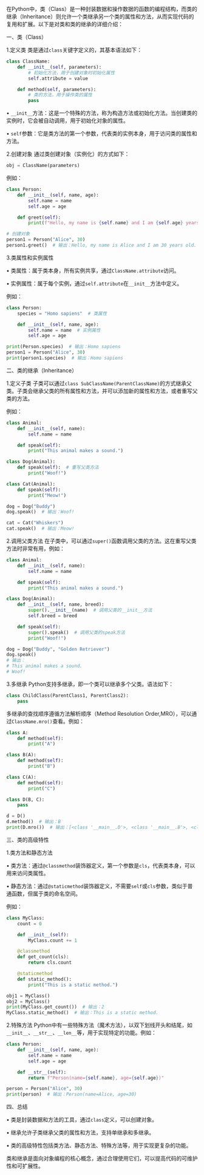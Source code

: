 在Python中，类（Class）是一种封装数据和操作数据的函数的编程结构，而类的继承（Inheritance）则允许一个类继承另一个类的属性和方法，从而实现代码的复用和扩展。以下是对类和类的继承的详细介绍：


一、类（Class）

1.定义类
类是通过`class`关键字定义的，其基本语法如下：

```python
class ClassName:
    def __init__(self, parameters):
        # 初始化方法，用于创建对象时初始化属性
        self.attribute = value

    def method(self, parameters):
        # 类的方法，用于操作类的属性
        pass
```


• `__init__`方法：这是一个特殊的方法，称为构造方法或初始化方法。当创建类的实例时，它会被自动调用，用于初始化对象的属性。

• `self`参数：它是类方法的第一个参数，代表类的实例本身，用于访问类的属性和方法。


2.创建对象
通过类创建对象（实例化）的方式如下：

```python
obj = ClassName(parameters)
```

例如：

```python
class Person:
    def __init__(self, name, age):
        self.name = name
        self.age = age

    def greet(self):
        print(f"Hello, my name is {self.name} and I am {self.age} years old.")

# 创建对象
person1 = Person("Alice", 30)
person1.greet()  # 输出：Hello, my name is Alice and I am 30 years old.
```



3.类属性和实例属性

• 类属性：属于类本身，所有实例共享，通过`ClassName.attribute`访问。

• 实例属性：属于每个实例，通过`self.attribute`在`__init__`方法中定义。

例如：

```python
class Person:
    species = "Homo sapiens"  # 类属性

    def __init__(self, name, age):
        self.name = name  # 实例属性
        self.age = age

print(Person.species)  # 输出：Homo sapiens
person1 = Person("Alice", 30)
print(person1.species)  # 输出：Homo sapiens
```



二、类的继承（Inheritance）

1.定义子类
子类可以通过`class SubClassName(ParentClassName)`的方式继承父类。子类会继承父类的所有属性和方法，并可以添加新的属性和方法，或者重写父类的方法。

例如：

```python
class Animal:
    def __init__(self, name):
        self.name = name

    def speak(self):
        print("This animal makes a sound.")

class Dog(Animal):
    def speak(self):  # 重写父类方法
        print("Woof!")

class Cat(Animal):
    def speak(self):
        print("Meow!")

dog = Dog("Buddy")
dog.speak()  # 输出：Woof!

cat = Cat("Whiskers")
cat.speak()  # 输出：Meow!
```



2.调用父类方法
在子类中，可以通过`super()`函数调用父类的方法。这在重写父类方法时非常有用，例如：

```python
class Animal:
    def __init__(self, name):
        self.name = name

    def speak(self):
        print("This animal makes a sound.")

class Dog(Animal):
    def __init__(self, name, breed):
        super().__init__(name)  # 调用父类的__init__方法
        self.breed = breed

    def speak(self):
        super().speak()  # 调用父类的speak方法
        print("Woof!")

dog = Dog("Buddy", "Golden Retriever")
dog.speak()
# 输出：
# This animal makes a sound.
# Woof!
```



3.多继承
Python支持多继承，即一个类可以继承多个父类。语法如下：

```python
class ChildClass(ParentClass1, ParentClass2):
    pass
```

多继承的查找顺序遵循方法解析顺序（Method Resolution Order,MRO），可以通过`ClassName.mro()`查看。例如：

```python
class A:
    def method(self):
        print("A")

class B(A):
    def method(self):
        print("B")

class C(A):
    def method(self):
        print("C")

class D(B, C):
    pass

d = D()
d.method()  # 输出：B
print(D.mro())  # 输出：[<class '__main__.D'>, <class '__main__.B'>, <class '__main__.C'>, <class '__main__.A'>, <class 'object'>]
```



三、类的高级特性

1.类方法和静态方法

• 类方法：通过`@classmethod`装饰器定义，第一个参数是`cls`，代表类本身，可以用来访问类属性。

• 静态方法：通过`@staticmethod`装饰器定义，不需要`self`或`cls`参数，类似于普通函数，但属于类的命名空间。

例如：

```python
class MyClass:
    count = 0

    def __init__(self):
        MyClass.count += 1

    @classmethod
    def get_count(cls):
        return cls.count

    @staticmethod
    def static_method():
        print("This is a static method.")

obj1 = MyClass()
obj2 = MyClass()
print(MyClass.get_count())  # 输出：2
MyClass.static_method()  # 输出：This is a static method.
```



2.特殊方法
Python中有一些特殊方法（魔术方法），以双下划线开头和结尾，如`__init__`、`__str__`、`__len__`等，用于实现特定的功能。例如：

```python
class Person:
    def __init__(self, name, age):
        self.name = name
        self.age = age

    def __str__(self):
        return f"Person(name={self.name}, age={self.age})"

person = Person("Alice", 30)
print(person)  # 输出：Person(name=Alice, age=30)
```



四、总结

• 类是封装数据和方法的工具，通过`class`定义，可以创建对象。

• 继承允许子类继承父类的属性和方法，支持单继承和多继承。

• 类的高级特性包括类方法、静态方法、特殊方法等，用于实现更复杂的功能。

类和继承是面向对象编程的核心概念，通过合理使用它们，可以提高代码的可维护性和可扩展性。